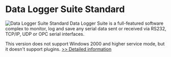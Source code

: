 # Data Logger Suite Standard
![Data Logger Suite Standard](https://mycommerce.akamaized.net/api/pimages/P300427039/BIG/300427039.GIF)
Data Logger Suite is a full-featured software complex to monitor, log and save any serial data sent or received via RS232, TCP/IP, UDP or OPC serial interfaces.

This version does not support Windows 2000 and higher service mode, but it doesn't support plugins.
[>> Detailed information](https://secure.shareit.com/shareit/product.html?productid=300427039&affiliateid=200057808)